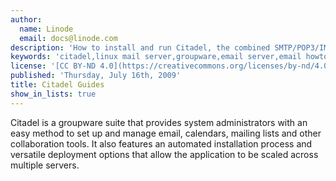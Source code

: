 ```yaml
---
author:
  name: Linode
  email: docs@linode.com
description: 'How to install and run Citadel, the combined SMTP/POP3/IMAP server on your Linode.'
keywords: 'citadel,linux mail server,groupware,email server,email howto'
license: '[CC BY-ND 4.0](https://creativecommons.org/licenses/by-nd/4.0)'
published: 'Thursday, July 16th, 2009'
title: Citadel Guides
show_in_lists: true
---
```


Citadel is a groupware suite that provides system administrators with an easy method to set up and manage email, calendars, mailing lists and other collaboration tools. It also features an automated installation process and versatile deployment options that allow the application to be scaled across multiple servers.
